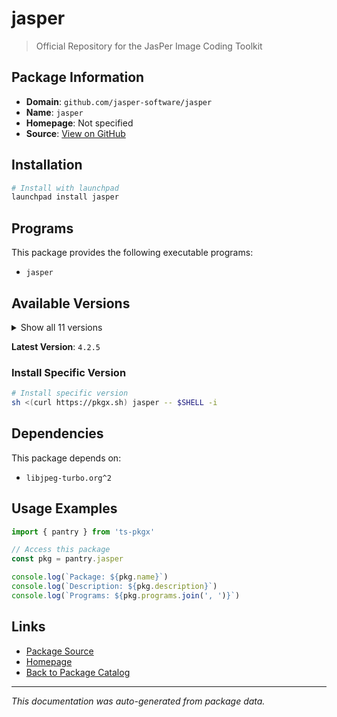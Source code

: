 # jasper

> Official Repository for the JasPer Image Coding Toolkit

## Package Information

- **Domain**: `github.com/jasper-software/jasper`
- **Name**: `jasper`
- **Homepage**: Not specified
- **Source**: [View on GitHub](https://github.com/pkgxdev/pantry/tree/main/projects/github.com/jasper-software/jasper/package.yml)

## Installation

```bash
# Install with launchpad
launchpad install jasper
```

## Programs

This package provides the following executable programs:

- `jasper`

## Available Versions

<details>
<summary>Show all 11 versions</summary>

- `4.2.5`, `4.2.4`, `4.2.3`, `4.2.2`, `4.2.1`
- `4.2.0`, `4.1.2`, `4.1.1`, `4.1.0`, `4.0.1`
- `4.0.0`

</details>

**Latest Version**: `4.2.5`

### Install Specific Version

```bash
# Install specific version
sh <(curl https://pkgx.sh) jasper -- $SHELL -i
```

## Dependencies

This package depends on:

- `libjpeg-turbo.org^2`

## Usage Examples

```typescript
import { pantry } from 'ts-pkgx'

// Access this package
const pkg = pantry.jasper

console.log(`Package: ${pkg.name}`)
console.log(`Description: ${pkg.description}`)
console.log(`Programs: ${pkg.programs.join(', ')}`)
```

## Links

- [Package Source](https://github.com/pkgxdev/pantry/tree/main/projects/github.com/jasper-software/jasper/package.yml)
- [Homepage](#)
- [Back to Package Catalog](../../package-catalog.md)

---

*This documentation was auto-generated from package data.*
